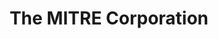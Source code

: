 ---
facebook: https://facebook.com/MITREcorp
instagram: https://instagram.com/mitre.corp
linkedin: https://linkedin.com/company/mitre
logohandle: mitre
sort: mitre
title: The MITRE Corporation
twitter: https://x.com/MITREcorp
website: https://www.mitre.org/
wikipedia: https://en.wikipedia.org/wiki/Mitre_Corporation
youtube: https://youtube.com/user/mitrecorp
---
